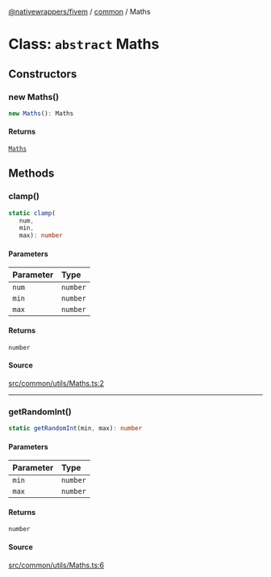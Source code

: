 [@nativewrappers/fivem](../../README.md) / [common](../README.md) / Maths

# Class: `abstract` Maths

## Constructors

### new Maths()

```ts
new Maths(): Maths
```

#### Returns

[`Maths`](Maths.md)

## Methods

### clamp()

```ts
static clamp(
   num, 
   min, 
   max): number
```

#### Parameters

| Parameter | Type |
| :------ | :------ |
| `num` | `number` |
| `min` | `number` |
| `max` | `number` |

#### Returns

`number`

#### Source

[src/common/utils/Maths.ts:2](https://github.com/nativewrappers/fivem/blob/dc30be651dd1d99507081f19ee3707fad2d3aa44/src/common/utils/Maths.ts#L2)

***

### getRandomInt()

```ts
static getRandomInt(min, max): number
```

#### Parameters

| Parameter | Type |
| :------ | :------ |
| `min` | `number` |
| `max` | `number` |

#### Returns

`number`

#### Source

[src/common/utils/Maths.ts:6](https://github.com/nativewrappers/fivem/blob/dc30be651dd1d99507081f19ee3707fad2d3aa44/src/common/utils/Maths.ts#L6)
